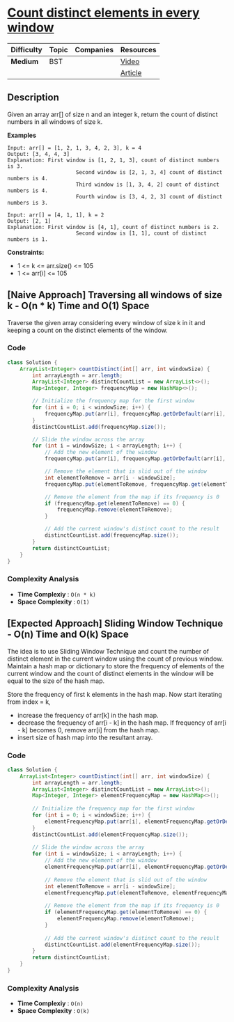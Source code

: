# [Count distinct elements in every window](https://www.geeksforgeeks.org/problems/count-distinct-elements-in-every-window/1?itm_source=geeksforgeeks&itm_medium=article&itm_campaign=practice_card)

| Difficulty | Topic | Companies | Resources   |
| ---------- | ----- | --------- | ----------- |
| **Medium** | BST   |           | [Video](https://www.geeksforgeeks.org/count-distinct-elements-in-every-window-of-size-k/)   |
|            |       |           | [Article](https://www.geeksforgeeks.org/count-distinct-elements-in-every-window-of-size-k/) |

## Description
Given an array arr[] of size n and an integer k, return the count of distinct numbers in all windows of size k. 

**Examples**

```
Input: arr[] = [1, 2, 1, 3, 4, 2, 3], k = 4
Output: [3, 4, 4, 3]
Explanation: First window is [1, 2, 1, 3], count of distinct numbers is 3.
                      Second window is [2, 1, 3, 4] count of distinct numbers is 4.
                      Third window is [1, 3, 4, 2] count of distinct numbers is 4.
                      Fourth window is [3, 4, 2, 3] count of distinct numbers is 3.

Input: arr[] = [4, 1, 1], k = 2
Output: [2, 1]
Explanation: First window is [4, 1], count of distinct numbers is 2.
                      Second window is [1, 1], count of distinct numbers is 1.
```

**Constraints:**

- 1 <= k <= arr.size() <= 105
- 1 <= arr[i] <= 105


## [Naive Approach] Traversing all windows of size k - O(n * k) Time and O(1) Space
Traverse the given array considering every window of size k in it and keeping a count on the distinct elements of the window.

### Code 
```java
class Solution {
    ArrayList<Integer> countDistinct(int[] arr, int windowSize) {
        int arrayLength = arr.length;
        ArrayList<Integer> distinctCountList = new ArrayList<>();
        Map<Integer, Integer> frequencyMap = new HashMap<>();

        // Initialize the frequency map for the first window
        for (int i = 0; i < windowSize; i++) {
            frequencyMap.put(arr[i], frequencyMap.getOrDefault(arr[i], 0) + 1);
        }
        distinctCountList.add(frequencyMap.size());

        // Slide the window across the array
        for (int i = windowSize; i < arrayLength; i++) {
            // Add the new element of the window
            frequencyMap.put(arr[i], frequencyMap.getOrDefault(arr[i], 0) + 1);

            // Remove the element that is slid out of the window
            int elementToRemove = arr[i - windowSize];
            frequencyMap.put(elementToRemove, frequencyMap.get(elementToRemove) - 1);

            // Remove the element from the map if its frequency is 0
            if (frequencyMap.get(elementToRemove) == 0) {
                frequencyMap.remove(elementToRemove);
            }

            // Add the current window's distinct count to the result
            distinctCountList.add(frequencyMap.size());
        }
        return distinctCountList;
    }
}
```

### Complexity Analysis

- **Time Complexiy** : `O(n * k)`
- **Space Complexity** : `O(1)`


## [Expected Approach] Sliding Window Technique - O(n) Time and O(k) Space

The idea is to use Sliding Window Technique and count the number of distinct element in the current window using the count of previous window. Maintain a hash map or dictionary to store the frequency of elements of the current window and the count of distinct elements in the window will be equal to the size of the hash map.

Store the frequency of first k elements in the hash map. Now start iterating from index = k, 

* increase the frequency of arr[k] in the hash map.
* decrease the frequency of arr[i - k] in the hash map. If frequency of arr[i - k] becomes 0, remove arr[i] from the hash map.
* insert size of hash map into the resultant array.

### Code
```java
class Solution {
    ArrayList<Integer> countDistinct(int[] arr, int windowSize) {
        int arrayLength = arr.length;
        ArrayList<Integer> distinctCountList = new ArrayList<>();
        Map<Integer, Integer> elementFrequencyMap = new HashMap<>();
        
        // Initialize the frequency map for the first window
        for (int i = 0; i < windowSize; i++) {
            elementFrequencyMap.put(arr[i], elementFrequencyMap.getOrDefault(arr[i], 0) + 1);
        }
        distinctCountList.add(elementFrequencyMap.size());
        
        // Slide the window across the array
        for (int i = windowSize; i < arrayLength; i++) {
            // Add the new element of the window
            elementFrequencyMap.put(arr[i], elementFrequencyMap.getOrDefault(arr[i], 0) + 1);
            
            // Remove the element that is slid out of the window
            int elementToRemove = arr[i - windowSize];
            elementFrequencyMap.put(elementToRemove, elementFrequencyMap.get(elementToRemove) - 1);
            
            // Remove the element from the map if its frequency is 0
            if (elementFrequencyMap.get(elementToRemove) == 0) {
                elementFrequencyMap.remove(elementToRemove);
            }
            
            // Add the current window's distinct count to the result
            distinctCountList.add(elementFrequencyMap.size());
        }
        return distinctCountList;
    }
}
```

### Complexity Analysis

- **Time Complexiy** : `O(n)`
- **Space Complexity** : `O(k)`